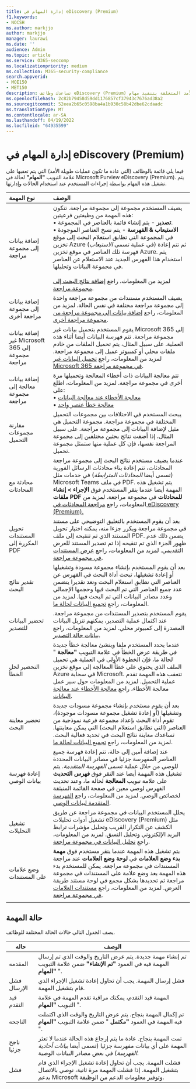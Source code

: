 ```yaml
---
title: إدارة المهام في eDiscovery (Premium)
f1.keywords:
- NOCSH
ms.author: markjjo
author: markjjo
manager: laurawi
ms.date: ''
audience: Admin
ms.topic: article
ms.service: O365-seccomp
ms.localizationpriority: medium
ms.collection: M365-security-compliance
search.appverid:
- MOE150
- MET150
description: تساعدك وظائف eDiscovery (Premium) على تعقب حالة العمليات طويلة الأمد المتعلقة بتنفيذ مهام eDiscovery (Premium) المختلفة.
ms.openlocfilehash: 2c82b79458d59dd1176857cf37943c7676ad38a2
ms.sourcegitcommit: 52eea2b65c0598ba4a1b930c58b42dbe62cdaadc
ms.translationtype: MT
ms.contentlocale: ar-SA
ms.lasthandoff: 04/19/2022
ms.locfileid: "64935599"
---
```

# <a name="manage-jobs-in-ediscovery-premium"></a>إدارة المهام في eDiscovery (Premium)

فيما يلي قائمة بالوظائف (التي عادة ما تكون عمليات طويلة الأمد) التي يتم تعقبها على علامة التبويب **"المهام"** لحالة في Microsoft Purview eDiscovery (Premium). يتم تشغيل هذه المهام بواسطة إجراءات المستخدم عند استخدام الحالات وإدارتها.

| نوع المهمة           | الوصف     |
| :----------------- | :----------     |
|إضافة بيانات إلى مجموعة مراجعة | يضيف المستخدم مجموعة إلى مجموعة مراجعة. تتكون هذه المهمة من وظيفتين فرعيتين: </br>• **تصدير** - يتم إنشاء قائمة بالعناصر في المجموعة. </br>• **الاستيعاب & الفهرسة** - يتم نسخ العناصر الموجودة في المجموعة التي تطابق استعلام البحث إلى موقع تخزين Azure (في عملية تسمى *الاستيعاب*) ثم تتم إعادة فهرسة تلك العناصر في موقع تخزين Azure. يتم استخدام هذا الفهرس الجديد عند الاستعلام عن العناصر في مجموعة البيانات وتحليلها. </br></br>لمزيد من المعلومات، راجع [إضافة نتائج البحث إلى مجموعة مراجعة](add-data-to-review-set.md). |
|إضافة بيانات إلى مجموعة مراجعة أخرى | يضيف المستخدم مستندات من مجموعة مراجعة واحدة إلى مجموعة مراجعة مختلفة في نفس الحالة. لمزيد من المعلومات، راجع [إضافة بيانات إلى مجموعة مراجعة من مجموعة مراجعة أخرى](add-data-to-review-set-from-another-review-set.md).|
|إضافة بيانات غير Microsoft 365 إلى مجموعة مراجعة | يقوم المستخدم بتحميل بيانات غير Microsoft 365 إلى مجموعة مراجعة. تتم فهرسة البيانات أيضا أثناء هذه العملية. على سبيل المثال، يتم تحميل الملفات من خادم ملفات محلي أو كمبيوتر عميل إلى مجموعة مراجعة. لمزيد من المعلومات، راجع [تحميل البيانات غير Microsoft 365 في مجموعة مراجعة](load-non-office-365-data-into-a-review-set.md).| 
|إضافة بيانات معالجة إلى مجموعة مراجعة | تتم معالجة البيانات ذات أخطاء المعالجة وتحميلها مرة أخرى في مجموعة مراجعة. لمزيد من المعلومات، اطلع على:</br>• [معالجة الأخطاء عند معالجة البيانات](error-remediation-when-processing-data-in-advanced-ediscovery.md)</br>• [معالجة خطأ عنصر واحد](single-item-error-remediation.md)| 
|مقارنة مجموعات التحميل | يبحث المستخدم في الاختلافات بين مجموعات التحميل المختلفة في مجموعة مراجعة. مجموعة التحميل هي مثيل لإضافة البيانات إلى مجموعة مراجعة. على سبيل المثال، إذا أضفت نتائج بحثين مختلفين إلى مجموعة المراجعة نفسها، فإن كل عملية منها ستمثل مجموعة تحميل. |
|محادثة مع المحادثات|عندما يضيف مستخدم نتائج البحث إلى مجموعة مراجعة المحادثات، تتم إعادة بناء محادثات الرسائل الفورية (تسمى أيضا *المحادثات المترابطة*) في خدمات مثل Microsoft Teams في ملف PDF. يتم تشغيل هذه المهمة أيضا عندما ينقر المستخدم فوق **الإجراء > إنشاء ملفات PDF للمحادثات** في مجموعة مراجعة. لمزيد من المعلومات، راجع [مراجعة المحادثات في eDiscovery (Premium).](conversation-review-sets.md)
|تحويل المستندات المكررة إلى PDF|بعد أن يقوم المستخدم بالتعليق التوضيحي على مستند في مجموعة مراجعة ويكرر جزءا منه، يمكنه اختيار تحويل المستند الذي تم تنقيحه إلى ملف PDF. يضمن ذلك عدم ظهور الجزء الذي تم تنقيحه إذا تم تصدير المستند للعرض التقديمي. لمزيد من المعلومات، راجع [عرض المستندات في مجموعة مراجعة](view-documents-in-review-set.md). |
|تقدير نتائج البحث | بعد أن يقوم المستخدم بإنشاء مجموعة مسودة وتشغيلها أو إعادة تشغيلها، تبحث أداة البحث في الفهرس عن العناصر التي تطابق استعلام البحث وتعد تقديرا يتضمن عدد جميع العناصر التي تم البحث فيها وحجمها الإجمالي وعدد مصادر البيانات التي تم البحث فيها.  لمزيد من المعلومات، راجع [تجميع البيانات لحالة ما](collecting-data-for-ediscovery.md). | 
|تحضير البيانات للتصدير | يقوم المستخدم بتصدير المستندات من مجموعة مراجعة. عند اكتمال عملية التصدير، يمكنهم تنزيل البيانات المصدرة إلى كمبيوتر محلي. لمزيد من المعلومات، راجع [بيانات حالة التصدير](exporting-data-ediscover20.md). | 
|التحضير لحل الخطأ |عندما يحدد المستخدم ملفا وينشئ معالجة خطأ جديدة في طريقة عرض الخطأ في علامة التبويب **"معالجة** " لحالة ما، فإن الخطوة الأولى في العملية هي تحميل الملف الذي يحتوي على خطأ المعالجة إلى موقع تخزين Azure في سحابة Microsoft. تتعقب هذه المهمة تقدم عملية التحميل. لمزيد من المعلومات حول سير عمل معالجة الأخطاء، راجع [معالجة الأخطاء عند معالجة البيانات](error-remediation-when-processing-data-in-advanced-ediscovery.md). | 
|تحضير معاينة البحث | بعد أن يقوم مستخدم بإنشاء مجموعة مسودات جديدة وتشغيلها (أو إعادة تشغيل مجموعة مسودات موجودة)، تقوم أداة البحث بإعداد مجموعة فرعية نموذجية من العناصر (التي تطابق استعلام البحث) التي يمكن معاينتها. تساعدك معاينة نتائج البحث في تحديد فعالية البحث.  لمزيد من المعلومات، راجع [تجميع البيانات لحالة ما](collecting-data-for-ediscovery.md#view-search-results-and-statistics). | 
|إعادة فهرسة بيانات الوصي | عند إضافة أمين إلى حالة، تتم إعادة فهرسة جميع العناصر المفهرسة جزئيا في مصادر البيانات المحددة للوصي من خلال عملية تسمى *الفهرسة المتقدمة*. يتم تشغيل هذه المهمة أيضا عند النقر فوق **فهرس التحديث** على علامة تبويب **المعالجة** لحالة ما، وعند تحديث الفهرس لوصي معين في صفحة القائمة المنبثقة لخصائص الوصي. لمزيد من المعلومات، راجع [الفهرسة المتقدمة لبيانات الوصي](indexing-custodian-data.md).
|تشغيل التحليلات | يحلل المستخدم البيانات في مجموعة مراجعة عن طريق تشغيل أدوات تحليلات eDiscovery (Premium) مثل الكشف عن التكرار القريب وتحليل مؤشرات ترابط البريد الإلكتروني وتحليل النسق. لمزيد من المعلومات، راجع [تحليل البيانات في مجموعة مراجعة](analyzing-data-in-review-set.md). | 
|وضع علامات على المستندات | يتم تشغيل هذه المهمة عندما ينقر مستخدم فوق **مهمة بدء وضع العلامات** في **لوحة وضع العلامات** عند مراجعة المستندات في مجموعة مراجعة. يمكن للمستخدم بدء هذه المهمة بعد وضع علامة على المستندات في مجموعة مراجعة ثم تحديدها بشكل مجمع في لوحة مستند طريقة العرض. لمزيد من المعلومات، راجع [مستندات العلامات في مجموعة مراجعة](tagging-documents.md). | 
|||

## <a name="job-status"></a>حالة المهمة

يصف الجدول التالي حالات الحالة المختلفة للوظائف.

|حاله|الوصف|
|---|---|
|المقدمه|تم إنشاء مهمة جديدة.  يتم عرض التاريخ والوقت الذي تم إرسال المهمة فيه في العمود **"تم الإنشاء"** ضمن علامة التبويب **"المهام** ".|
|فشل الإرسال|فشل إرسال المهمة.  يجب أن تحاول إعادة تشغيل الإجراء الذي قام بتشغيل المهمة.|
|قيد التقدم|المهمة قيد التقدم، يمكنك مراقبة تقدم المهمة في علامة التبويب **"المهام** ".|
|الناجحه|تم إكمال المهمة بنجاح. يتم عرض التاريخ والوقت الذي اكتملت فيه المهمة في العمود **"مكتمل** " ضمن علامة التبويب **"المهام** ".|
|ناجح جزئيا|تمت المهمة بنجاح. عادة ما يتم إرجاع هذه الحالة عندما لا تعثر المهمة على أي بيانات مفهرسة جزئيا (تسمى أيضا *بيانات أحادية الفهرسة*) في بعض مصادر البيانات الوصية.|
|فشل|فشلت المهمة.  يجب أن تحاول إعادة تشغيل الإجراء الذي قام بتشغيل المهمة. إذا فشلت المهمة مرة ثانية، نوصي بالاتصال بدعم Microsoft وتوفير معلومات الدعم من الوظيفة.|
